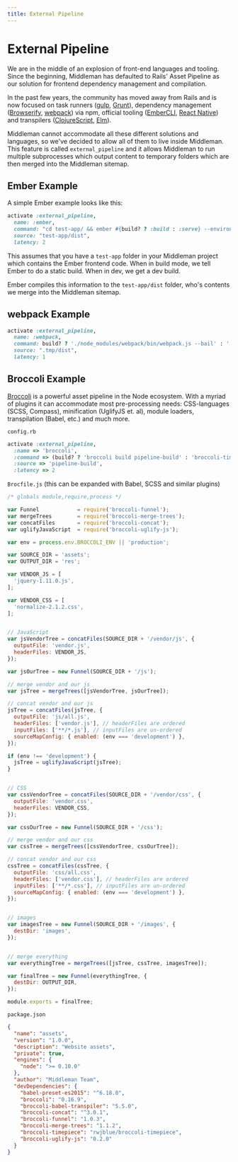 ```yaml
---
title: External Pipeline
---
```


# External Pipeline

We are in the middle of an explosion of front-end languages and tooling. Since
the beginning, Middleman has defaulted to Rails' Asset Pipeline as our solution
for frontend dependency management and compilation.

In the past few years, the community has moved away from Rails and is now
focused on task runners ([gulp], [Grunt]), dependency management ([Browserify],
[webpack]) via npm, official tooling ([EmberCLI], [React Native]) and
transpilers ([ClojureScript], [Elm]).

Middleman cannot accommodate all these different solutions and languages, so
we've decided to allow all of them to live inside Middleman. This feature is
called `external_pipeline` and it allows Middleman to run multiple subprocesses
which output content to temporary folders which are then merged into the
Middleman sitemap.

## Ember Example

A simple Ember example looks like this:

```ruby
activate :external_pipeline,
  name: :ember,
  command: "cd test-app/ && ember #{build? ? :build : :serve} --environment #{config[:environment]}",
  source: "test-app/dist",
  latency: 2
```

This assumes that you have a `test-app` folder in your Middleman project which
contains the Ember frontend code. When in build mode, we tell Ember to do a
static build. When in dev, we get a dev build.

Ember compiles this information to the `test-app/dist` folder, who's contents we
merge into the Middleman sitemap.

## webpack Example

```ruby
activate :external_pipeline,
  name: :webpack,
  command: build? ? './node_modules/webpack/bin/webpack.js --bail' : './node_modules/webpack/bin/webpack.js --watch -d',
  source: ".tmp/dist",
  latency: 1
```

## Broccoli Example

[Broccoli] is a powerful asset pipeline in the Node ecosystem. With a myriad of
plugins it can accommodate most pre-processing needs: CSS-languages (SCSS,
Compass), minification (UglifyJS et. al), module loaders, transpilation (Babel,
etc.) and much more.

`config.rb`

```ruby
activate :external_pipeline,
  :name => 'broccoli',
  :command => (build? ? 'broccoli build pipeline-build' : 'broccoli-timepiece pipeline-build'),
  :source => 'pipeline-build',
  :latency => 2
```

`Brocfile.js` (this can be expanded with Babel, SCSS and similar plugins)

```js
/* globals module,require,process */

var Funnel            = require('broccoli-funnel');
var mergeTrees        = require('broccoli-merge-trees');
var concatFiles       = require('broccoli-concat');
var uglifyJavaScript  = require('broccoli-uglify-js');

var env = process.env.BROCCOLI_ENV || 'production';

var SOURCE_DIR = 'assets';
var OUTPUT_DIR = 'res';

var VENDOR_JS = [
  'jquery-1.11.0.js',
];

var VENDOR_CSS = [
  'normalize-2.1.2.css',
];


// JavaScript
var jsVendorTree = concatFiles(SOURCE_DIR + '/vendor/js', {
  outputFile: 'vendor.js',
  headerFiles: VENDOR_JS,
});

var jsOurTree = new Funnel(SOURCE_DIR + '/js');

// merge vendor and our js
var jsTree = mergeTrees([jsVendorTree, jsOurTree]);

// concat vendor and our js
jsTree = concatFiles(jsTree, {
  outputFile: 'js/all.js',
  headerFiles: ['vendor.js'], // headerFiles are ordered
  inputFiles: ['**/*.js'], // inputFiles are un-ordered
  sourceMapConfig: { enabled: (env === 'development') },
});

if (env !== 'development') {
  jsTree = uglifyJavaScript(jsTree);
}


// CSS
var cssVendorTree = concatFiles(SOURCE_DIR + '/vendor/css', {
  outputFile: 'vendor.css',
  headerFiles: VENDOR_CSS,
});

var cssOurTree = new Funnel(SOURCE_DIR + '/css');

// merge vendor and our css
var cssTree = mergeTrees([cssVendorTree, cssOurTree]);

// concat vendor and our css
cssTree = concatFiles(cssTree, {
  outputFile: 'css/all.css',
  headerFiles: ['vendor.css'], // headerFiles are ordered
  inputFiles: ['**/*.css'], // inputFiles are un-ordered
  sourceMapConfig: { enabled: (env === 'development') },
});


// images
var imagesTree = new Funnel(SOURCE_DIR + '/images', {
  destDir: 'images',
});


// merge everything
var everythingTree = mergeTrees([jsTree, cssTree, imagesTree]);

var finalTree = new Funnel(everythingTree, {
  destDir: OUTPUT_DIR,
});

module.exports = finalTree;
```


`package.json`

```json
{
  "name": "assets",
  "version": "1.0.0",
  "description": "Website assets",
  "private": true,
  "engines": {
    "node": ">= 0.10.0"
  },
  "author": "Middleman Team",
  "devDependencies": {
    "babel-preset-es2015": "^6.18.0",
    "broccoli": "0.16.9",
    "broccoli-babel-transpiler": "5.5.0",
    "broccoli-concat": "^3.0.1",
    "broccoli-funnel": "1.0.3",
    "broccoli-merge-trees": "1.1.2",
    "broccoli-timepiece": "rwjblue/broccoli-timepiece",
    "broccoli-uglify-js": "0.2.0"
  }
}
```

  [gulp]: http://gulpjs.com/
  [Grunt]: https://gruntjs.com/
  [Browserify]: http://browserify.org/
  [webpack]: https://webpack.github.io/
  [EmberCLI]: https://ember-cli.com/
  [React Native]: https://facebook.github.io/react-native/
  [ClojureScript]: https://clojurescript.org/
  [Elm]: http://elm-lang.org/
  [Broccoli]: https://broccoli.build/
